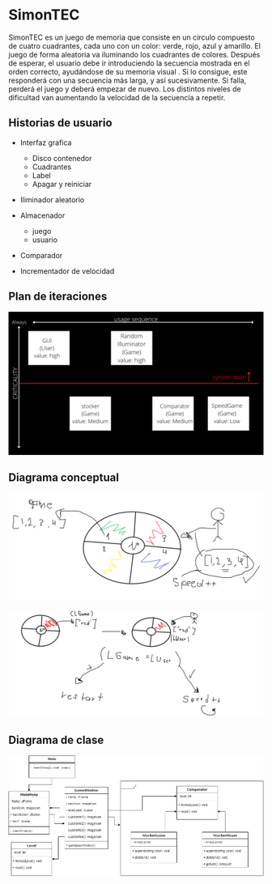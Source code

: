 #  SimonTEC

SimonTEC es un juego de memoria que consiste en un círculo compuesto de cuatro cuadrantes, cada
uno con un color: verde, rojo, azul y amarillo. El juego de forma aleatoria va iluminando los
cuadrantes de colores. Después de esperar, el usuario debe ir introduciendo la secuencia mostrada en el
orden correcto, ayudándose de su memoria visual . Si lo consigue, este responderá con una secuencia más larga, y así sucesivamente. Si
falla, perderá el juego y deberá empezar de nuevo.
Los distintos niveles de dificultad van aumentando la velocidad de la secuencia a repetir.

## Historias de usuario

- Interfaz grafica
    - Disco contenedor
    - Cuadrantes
    - Label
    - Apagar y reiniciar
    
- Iliminador aleatorio

- Almacenador
    - juego
    - usuario
    
- Comparador

- Incrementador de velocidad

## Plan de iteraciones


![alt text][logo1]

[logo1]: https://github.com/juanda0712/SimonTec/raw/gh-pages/planIteraciones.png "Logo Title Text 2"


## Diagrama conceptual

![alt text][logo2]

[logo2]: https://github.com/juanda0712/SimonTec/raw/gh-pages/diagrama%20conceptual.png "Logo Title Text 2"

![alt text][logo3]

[logo3]: https://github.com/juanda0712/SimonTec/raw/gh-pages/diagrama%20conceptual%202.png "Logo Title Text 2"

## Diagrama de clase

![alt text][logo4]

[logo4]: https://github.com/juanda0712/SimonTec/raw/gh-pages/diagrama.png "Logo Title Text 2"
